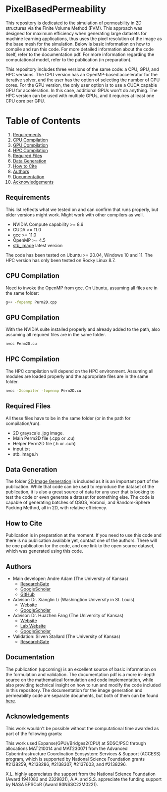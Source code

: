 # PixelBasedPermeability
This repository is dedicated to the simulation of permeability in 2D structures via the Finite Volume Method (FVM). This approach was designed for maximum efficiency when generating large datasets for machine learning applications, thus uses the pixel resolution of the image as the base mesh for the simulation. Below is basic information on how to compile and run this code. For more detailed information about the code itself, refer to the documentation pdf. For more information regarding the computational model, refer to the publication (in preparation).

This repository includes three versions of the same code: a CPU, GPU, and HPC versions. The CPU version has an OpenMP-based accelerator for the iterative solver, and the user has the option of selecting the number of CPU cores. For the GPU version, the only user option is to use a CUDA capable GPU for acceleration. In this case, additional GPUs won't do anything. The HPC version can be used with multiple GPUs, and it requires at least one CPU core per GPU.

# Table of Contents

1. [Requirements](#requirements)
2. [CPU Compilation](#cpu-compilation)
3. [GPU Compilation](#gpu-compilation)
4. [HPC Compilation](#hpc-compilation)
5. [Required Files](#required-files)
6. [Data Generation](#data-generation)
7. [How to Cite](#how-to-cite)
8. [Authors](#authors)
9. [Documentation](#documentation)
10. [Acknowledgements](#acknowledgements)

## Requirements

This list reflects what we tested on and can confirm that runs properly, but older versions might work. Might work with other compilers as well.
- NVIDIA Compute capability >= 8.6
- CUDA >= 11.0
- gcc >= 11.0
- OpenMP >= 4.5
- [stb_image](https://github.com/nothings/stb) latest version

The code has been tested on Ubuntu >= 20.04, Windows 10 and 11. The HPC version has only been tested on Rocky Linux 8.7.

## CPU Compilation

Need to invoke the OpenMP from gcc. On Ubuntu, assuming all files are in the same folder:

```bash
g++ -fopenmp Perm2D.cpp
```
## GPU Compilation

With the NVIDIA suite installed properly and already added to the path, also assuming all required files are in the same folder.

```bash
nvcc Perm2D.cu
```
## HPC Compilation

The HPC compilation will depend on the HPC environment. Assuming all modules are loaded properly and the appropriate files are in the same folder.

```bash
nvcc -Xcompiler -fopenmp Perm2D.cu
```
## Required Files

All these files have to be in the same folder (or in the path for compilation/run).

- 2D grayscale .jpg image.
- Main Perm2D file (.cpp or .cu)
- Helper Perm2D file (.h or .cuh)
- input.txt
- stb_image.h

## Data Generation

The folder [2D Image Generation](https://github.com/adama-wzr/PixelBasedPermeability/tree/main/2D%20Image%20Generation) is included as it is an important part of the publication. While that code can be used to reproduce the dataset of the publication, it is also a great source of data for any user that is looking to test the code or even generate a dataset for something else. The code is capable of generating batches of QSGS, Voronoi, and Random-Sphere Packing Method, all in 2D, with relative efficiency.

## How to Cite

Publication is in preparation at the moment. If you need to use this code and there is no publication available yet, contact one of the authors. There will be one publication for the code, and one link to the open source dataset, which was generated using this code.

## Authors

- Main developer: Andre Adam (The University of Kansas)
    - [ResearchGate](https://www.researchgate.net/profile/Andre-Adam-2)
    - [GoogleScholar](https://scholar.google.com/citations?hl=en&user=aP_rDkMAAAAJ)
    - [GitHub](https://github.com/adama-wzr)
- Advisor: Dr. Xianglin Li (Washingtion University in St. Louis)
    - [Website](https://xianglinli.wixsite.com/mysite)
    - [GoogleScholar](https://scholar.google.com/citations?user=8y0Vd8cAAAAJ&hl=en)
- Advisor: Dr. Huazhen Fang (The University of Kansas)
    - [Website](https://fang.ku.edu/)
    - [Lab Website](https://www.issl.space/)
    - [GoogleScholar](https://scholar.google.com/citations?user=3m7Yd4YAAAAJ&hl=en)
- Validation: Silven Stallard (The University of Kansas)
    - [ResearchGate](https://www.researchgate.net/profile/Silven_Stallard)

## Documentation

The publication (upcoming) is an excellent source of basic information on the formulation and validation. The documentation pdf is a more in-depth source on the mathematical formulation and code implementation, while also providing technical insight on how to run and modify the code included in this repository. The documentation for the image generation and permeability code are separate documents, but both of them can be found [here](https://github.com/adama-wzr/PixelBasedPermeability/tree/main/Documentation).

## Acknowledgements

This work wouldn't be possible without the computational time awarded as part of the following grants:

This work used Expanse(GPU)/Bridges2(CPU) at SDSC/PSC through allocations MAT210014 and MAT230071 from the Advanced Cyberinfrastructure Coordination Ecosystem: Services & Support (ACCESS) program, which is supported by National Science Foundation grants #2138259, #2138286, #2138307, #2137603, and #2138296.

X.L. highly appreciates the support from the National Science Foundation (Award 1941083 and 2329821), A.A. and S.S. appreciate the funding support by NASA EPSCoR (Award 80NSSC22M0221).

